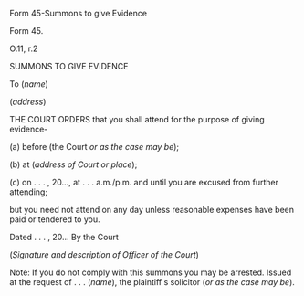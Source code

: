Form 45-Summons to give Evidence

Form 45.

O.11, r.2

SUMMONS TO GIVE EVIDENCE

To (*name*)

(*address*)

THE COURT ORDERS that you shall attend for the purpose of giving
evidence-

\(a\) before (the Court *or as the case may be*);

\(b\) at (*address of Court or place*);

\(c\) on . . . , 20\..., at . . . a.m./p.m. and until you are excused
from further attending;

but you need not attend on any day unless reasonable expenses have been
paid or tendered to you.

Dated . . . , 20\... By the Court

(*Signature and description of Officer of the Court*)

Note: If you do not comply with this summons you may be arrested. Issued
at the request of . . . (*name*), the plaintiff s solicitor (*or as the
case may be*).

